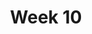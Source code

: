 ---
    title: Week 10
    weekNumber: 10
    days:
      - date: 2022-3-7
        events:
          "**LEC 25**{: .label .label-lecture } Regression and Least Squares":
            "[CIT 15.2-15.3](https://inferentialthinking.com/chapters/15/2/Regression_Line.html)"
                
          "**DIS 9**{: .label .label-disc } Normal Curve and CLT":
      - date: 2022-3-8
        events:
          
          "**Lab 8**{: .label .label-lab } **Regression (due 3/8)**":
      - date: 2022-3-9
        events:
          "**LEC 26**{: .label .label-lecture } Review":
          "**PROJ**{: .label .label-proj } **Final Project (due 3/9)**":
          "**DIS 10**{: .label .label-disc } Review Discussion":
      - date: 2022-3-11
        events:
          "**LEC 27**{: .label .label-lecture } Conclusion":
      - date: 2022-3-12
        events:
          "**Exam**{: .label .label-exam } **Final Exam (remote, 3-6PM)**":
---